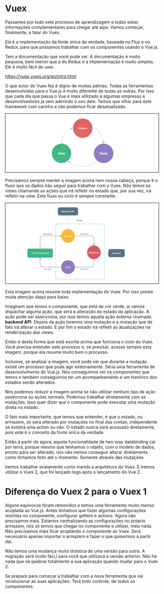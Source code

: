 # Vuex

Passamos por todo este processo de aprendizagem e todas estas informações complementares para chegar até aqui. Vamos começar, finalmente, a falar do Vuex.

Ela é a implementação da fonte única da verdade, baseada no Flux e no Redux, para que possamos trabalhar com os componentes usando o Vue.js.

Tem a documentação que você pode ver. A documentação é muito pequena, bem menor que a do Redux e a implementação é muito simples. Ele é muito fácil de usar.

<https://vuex.vuejs.org/en/intro.html>

O que autor do Vuex fez é digno de muitas palmas. Todas as ferramentas desenvolvidas para o Vue.js é muito diferente de todas as outras. Por isso que cada dia que passa o Vue e mais utilizado e algumas empresas e desenvolvedores já vem aderindo o uso dele. Temos que olhar para este framework com carinho e não podemos ficar desatualizado.

![vuex_structure](./images/vuex_structure.png "vuex_structure")

Precisamos sempre manter a imagem acima nem nossa cabeça, porque é o fluxo que os dados irão seguir para trabalhar com o Vuex. Nós temos as views chamando as ações que irá refletir no estado que, por sua vez, irá refletir na view. Este fluxo ou ciclo é sempre constante.

![vuex_structure_full](./images/vuex_structure_full.png "vuex_structure_full")

Esta imagem acima resume toda implementação do Vuex. Por isso preste muita atenção daqui para baixo.

Imaginem que temos o componente, que está de cor verde, ai vamos dispachar alguma ação, que será a alteração do estado da aplicação. A ação pode ser assíncrona, por isso temos aquela ação externa chamada **backend API**. Depois da ação teremos uma mutação e a mutação que de fato irá alterar o estado. E por fim o estado irá refletir as atualizações na renderização das views.

Então é desta forma que está escrita acima que funciona o ciclo do Vuex. Você precisa entender este processo e, se precisar, acesse sempre esta imagem, porque ela resume muito bem o processo.

Inclusive, se analizar a imagem, você pode ver que durante a mutação existe um processo que pode agir externamente. Seria uma ferramenta de desenvolvimento do Vue.js. Nós conseguimos ver os componentes que temos e também conseguimos ter um acompanhamento e um histórico dos estados sendo alterados.

Nós podemos reduzir a imagem acima se não utilizar nenhum tipo de ação assíncrona ou ações normais. Podemos trabalhar diretamente com as mutações. Isso quer dizer que o componente pode executar uma mutação direta no estado.

O fato mais importante, que temos que entender, é que o estado, ou armazem, só será alterado por mutações no final das contas, independente se existirá uma action ou não. O estado nunca será acessado diretamente, pois este é o conceito da fonte única da verdade.

Então à partir de agora, aquela funcionalidade de two-way databinding cai por terra, porque mesmo que tenhamos o objeto, com o modelo de dados, pronto para ser alterado, nós não iremos conseguir alterar diretamente como tínhamos feito até o momento. Somente através das mutações.

Iremos trabalhar exatamente como manda a arquitetura do Vuex. E iremos utilizar o Vuex 2, que foi lançado logo após o lançamento do Vue 2.

# Diferença do Vuex 2 para o Vuex 1

Alguns equívocos foram removidos e temos uma ferramento muito menos acoplada ao Vue.js. Antes tínhamos que fazer algumas configurações restritas no componente, configurar getters e actions. Agora não precisamos mais. Estamos centralizando as configurações no próprio armazem, nós só temos que chegar no componente e utilizar, mais nada. Não precisamos mais ficar acoplando o componente ao Vuex. Será necessário apenas importar o armazem e fazer o que quisermos à partir daí.

Não temos uma mudança muito drástica de uma versão para outra. A migração será muito fáci,l para você que utilizava a versão anterior. Não há nada que vá quebrar totalmente a sua aplicação quando mudar para o Vuex 2.

Se prepare para começar a trabalhar com a nova ferramenta que vai revolucionar as suas aplicações. Terá todo controle, de todos os componentes.
